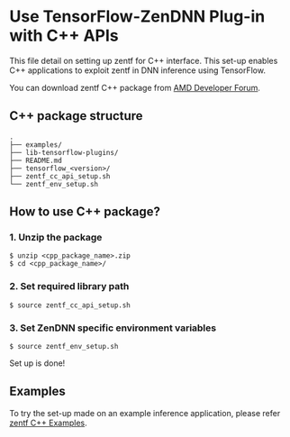 # Use TensorFlow-ZenDNN Plug-in with C++ APIs

This file detail on setting up zentf for C++ interface. This set-up enables C++ applications to exploit zentf in DNN inference using TensorFlow.

You can download zentf C++ package from [AMD Developer Forum](https://www.amd.com/en/developer/zendnn.html).

## C++ package structure
```
.
├── examples/
├── lib-tensorflow-plugins/
├── README.md
├── tensorflow_<version>/
├── zentf_cc_api_setup.sh
└── zentf_env_setup.sh
```

## How to use C++ package?

### 1. Unzip the package
```
$ unzip <cpp_package_name>.zip
$ cd <cpp_package_name>/
```
### 2. Set required library path
```
$ source zentf_cc_api_setup.sh
```
### 3. Set ZenDNN specific environment variables
```
$ source zentf_env_setup.sh
```
Set up is done!

## Examples
To try the set-up made on an example inference application, please refer [zentf C++ Examples](../../examples/c++/README.md).
